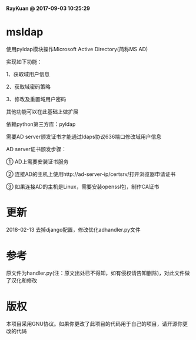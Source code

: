#### RayKuan @ 2017-09-03 10:25:29

# msldap
使用pyldap模块操作Microsoft Active Directory(简称MS AD)  

实现如下功能：  

1、获取域用户信息  

2、获取域密码策略  

3、修改及重置域用户密码  

其他功能可以在此基础上做扩展  

依赖python第三方库：pyldap  

需要AD server颁发证书才能通过ldaps协议636端口修改域用户信息

AD server证书颁发步骤：  

① AD上需要安装证书服务  

② 连接AD的主机上使用http://ad-server-ip/certsrv/打开浏览器申请证书   

③ 如果连接AD的主机是Linux，需要安装openssl包，制作CA证书  


# 更新
2018-02-13 去掉django配置，修改优化adhandler.py文件

# 参考
原文件为handler.py(注：原文出处已不得知，如有侵权请告知删除)，对此文件做了汉化和修改

# 版权
本项目采用GNU协议。如果你更改了此项目的代码用于自己的项目，请开源你更改的代码